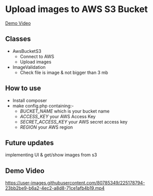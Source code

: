 # Upload images to AWS S3 Bucket
[Demo Video](https://github.com/Shehab8K/AWSBonusPHP#demo)
## Classes
- AwsBucketS3
  - Connect to AWS
  - Upload images
- ImageValidation
  - Check file is image & not bigger than 3 mb
  
## How to use
- Install composer
- make config.php containing:-
  - _BUCKET_NAME_ which is your bucket name
  - _ACCESS_KEY_ your AWS Access Key
  - _SECRET_ACCESS_KEY_ your AWS secret access key
  - _REGION_ your AWS region
  
## Future updates
implementing UI & get/show images from s3

## Demo Video <i id="demo"></i>
https://user-images.githubusercontent.com/80785349/225178794-23bb2be9-b6a2-4ec2-a8d8-71ce1afb4b19.mp4
